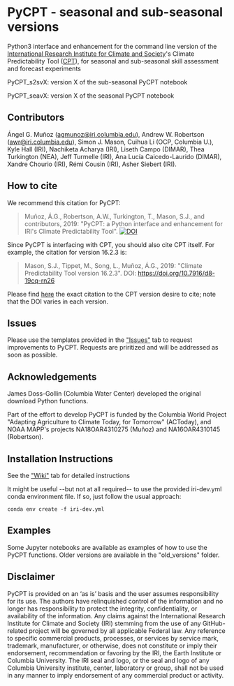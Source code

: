 # PyCPT - seasonal and sub-seasonal versions
Python3 interface and enhancement for the command line version of the [International Research Institute for Climate and Society](https://iri.columbia.edu)'s Climate Predictability Tool ([CPT](https://iri.columbia.edu/cpt)), for seasonal and sub-seasonal skill assessment and forecast experiments

PyCPT_s2svX: version X of the sub-seasonal PyCPT notebook

PyCPT_seavX: version X of the seasonal PyCPT notebook

## Contributors
Ángel G. Muñoz (agmunoz@iri.columbia.edu), Andrew W. Robertson (awr@iri.columbia.edu), Simon J. Mason, Cuihua Li (OCP, Columbia U.), Kyle Hall (IRI), Nachiketa Acharya (IRI), Liseth Campo (DIMAR), Thea Turkington (NEA), Jeff Turmelle (IRI), Ana Lucía Caicedo-Laurido (DIMAR), Xandre Chourio (IRI), Rémi Cousin (IRI),  Asher Siebert (IRI). 

## How to cite
We recommend this citation for PyCPT:

> Muñoz, Á.G., Robertson, A.W., Turkington, T., Mason, S.J., and contributors, 2019: "PyCPT: a Python interface and enhancement for IRI's Climate Predictability Tool". [![DOI](https://zenodo.org/badge/142679292.svg)](https://zenodo.org/badge/latestdoi/142679292)

Since PyCPT is interfacing with CPT, you should also cite CPT itself. For example, the citation for version 16.2.3 is:
> Mason, S.J., Tippet, M., Song, L., Muñoz, Á.G., 2019: "Climate Predictability Tool version 16.2.3". DOI: https://doi.org/10.7916/d8-19cq-rn26

Please find [here](https://academiccommons.columbia.edu/search?utf8=%E2%9C%93&sort=Published+Latest&search_field=all_fields&q=%22Climate+Predictability+Tool%22) the exact citation to the CPT version desire to cite; note that the DOI varies in each version.

## Issues
Please use the templates provided in the ["Issues"](https://github.com/agmunozs/PyCPT/issues) tab to request improvements to PyCPT. Requests are priritized and will be addressed as soon as possible.

## Acknowledgements
James Doss-Gollin (Columbia Water Center) developed the original download Python functions.

Part of the effort to develop PyCPT is funded by the Columbia World Project "Adapting Agriculture to Climate Today, for Tomorrow" (ACToday), and NOAA MAPP's projects NA18OAR4310275 (Muñoz) and NA16OAR4310145 (Robertson).

## Installation Instructions
See the ["Wiki"](https://bitbucket.org/py-iri/iri-pycpt/wiki/Home) tab for detailed instructions

It might be useful --but not at all required-- to use the provided iri-dev.yml conda environment file. If so, just follow the usual approach:

`conda env create -f iri-dev.yml`

## Examples
Some Jupyter notebooks are available as examples of how to use the PyCPT functions. Older versions are available in the "old_versions" folder.

## Disclaimer
PyCPT is provided on an ‘as is’ basis and the user assumes responsibility for its use. The authors have relinquished control of the information and no longer has responsibility to protect the integrity, confidentiality, or availability of the information. Any claims against the International Research Institute for Climate and Society (IRI) stemming from the use of any GitHub-related project will be governed by all applicable Federal law. Any reference to specific commercial products, processes, or services by service mark, trademark, manufacturer, or otherwise, does not constitute or imply their endorsement, recommendation or favoring by the IRI, the Earth Institute or Columbia University. The IRI seal and logo, or the seal and logo of any Columbia University institute, center, laboratory or group, shall not be used in any manner to imply endorsement of any commercial product or activity.
